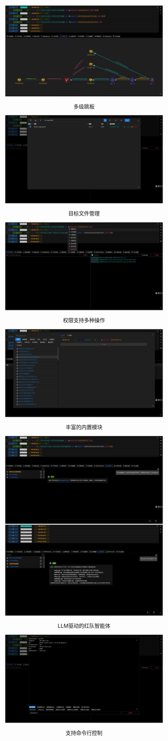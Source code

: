 ![img.webp](.\webp\pivotgraph\img.png)
<p style="text-align: center;font-size: larger;">
  多级跳板
</p>

![img_1.webp](.\webp\screenshots\img_1.webp)
<p style="text-align: center;font-size: larger;">
  目标文件管理
</p>

![img_2.webp](.\webp\screenshots\img_2.webp)
<p style="text-align: center;font-size: larger;">
  权限支持多种操作
</p>

![img_3.webp](.\webp\screenshots\img_3.webp)
<p style="text-align: center;font-size: larger;">
  丰富的内置模块
</p>

![img_4.webp](.\webp\screenshots\img_4.webp)
![img_4.webp](..\module\img\AI_Agent_Session_LangGraph_Pentest\img.png)
<p style="text-align: center;font-size: larger;">
  LLM驱动的红队智能体
</p>

![img_5.webp](.\webp\screenshots\img_5.webp)
<p style="text-align: center;font-size: larger;">
  支持命令行控制
</p>
